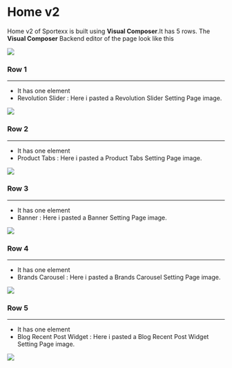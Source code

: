 # Home v2

Home v2 of Sportexx is built using **Visual Composer**.It has 5 rows. The **Visual Composer** Backend editor of the page look like this

![](http://transvelo.github.io/docs/sportexx/images/home2-settings.png)

### Row 1
---
* It has one element
* Revolution Slider : Here i pasted a Revolution Slider Setting Page image.


![](http://transvelo.github.io/docs/sportexx/images/home1-revolution-slider.png)

### Row 2
---
* It has one element
* Product Tabs : Here i pasted a Product Tabs Setting Page image.


![](http://transvelo.github.io/docs/sportexx/images/vc-product-tabs-settings.png)

### Row 3
---
* It has one element
* Banner : Here i pasted a Banner Setting Page image.

![](http://transvelo.github.io/docs/sportexx/images/vc-banner-settings.png)

### Row 4
---
* It has one element
* Brands Carousel : Here i pasted a Brands Carousel Setting Page image.

![](http://transvelo.github.io/docs/sportexx/images/vc-brands-carousel-settings.png)

### Row 5
---
* It has one element
* Blog Recent Post Widget : Here i pasted a Blog Recent Post Widget Setting Page image.

![](http://transvelo.github.io/docs/sportexx/images/vc-blog-recent-post-settings.png)

